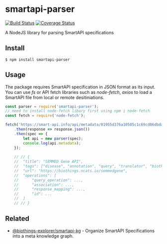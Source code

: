 # smartapi-parser

[![Build Status](https://travis-ci.com/kevinxin90/smartapi-parser.svg?branch=master)](https://travis-ci.com/kevinxin90/smartapi-parser)
[![Coverage Status](https://coveralls.io/repos/github/kevinxin90/smartapi-parser/badge.svg?branch=master)](https://coveralls.io/github/kevinxin90/smartapi-parser?branch=master)

A NodeJS library for parsing SmartAPI specifications

## Install

```
$ npm install smartapi-parser
```

## Usage
The package requires SmartAPI specification in JSON format as its input. You can use *fs* or API fetch libraries such as *node-fetch*, *axios* to load a SmartAPI file from local or remote desitiniations.
```js
const parser = require('smartapi-parser');
// need to install node-fetch libary first using npm i node-fetch
const fetch = require('node-fetch');

fetch('https://smart-api.info/api/metadata/81955d376a10505c1c69cd06dbda3047')
    .then(response => response.json())
    .then(spec => {
        let api = new parser(spec);
        console.log(api.metadata);
	});
	
	// // {
	// 	"title": "SEMMED Gene API",
	// 	"tags": ["disease", "annotation", "query", "translator", "biothings", "semmed"],
	// 	"url": "https://biothings.ncats.io/semmedgene",
	// 	"operations": [
	// 		"query_operation": ...,
	// 		"association": ...,
	// 		"response_mapping": ...,
	// 		"id": ...
	// 	]
	// // }
```



## Related

- [@biothings-explorer/smartapi-kg](https://github.com/kevinxin90/smartapi-kg.js) - Organize SmartAPI Specifications into a meta knowledge graph.